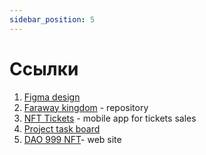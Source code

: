 ```yaml
---
sidebar_position: 5
---
```


# Cсылки

<!-- ![DAO 999 NFT KINGDOM](https://media.discordapp.net/attachments/1010903135105060917/1079628459002839100/Server_Serverlesskiy_In_a_far_far_away_country_in_the_Kingdom_o_e1224671-2763-46f3-80e6-727ddf6f4ee4.png?width=1842&height=1228) -->

1. [Figma design](https://www.figma.com/file/HJ4PXwywZfP213klET5Bx6/%D0%A2%D1%80%D0%B8%D0%B4%D0%B5%D0%B2%D1%8F%D1%82%D0%BE%D0%B5-%D0%A6%D0%B0%D1%80%D1%81%D1%82%D0%B2%D0%BE?node-id=386%3A534&t=JFBKchfK2Z348Q1g-1)
2. [Faraway kingdom](https://github.com/DAO-999-NFT/faraway-kingdom) - repository
3. [NFT Tickets](https://github.com/DAO-999-NFT/NFT-Tickets) - mobile app for tickets sales
4. [Project task board](https://github.com/orgs/DAO-999-NFT/projects/1/views/1)
5. [DAO 999 NFT](https://faraway-kingdom.vercel.app/)- web site
